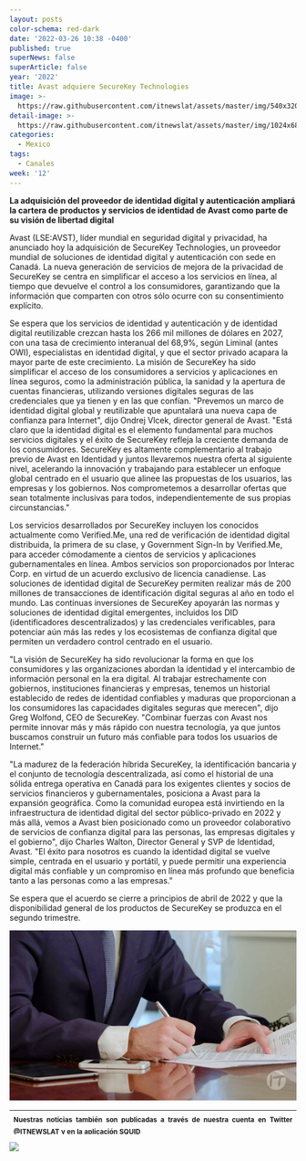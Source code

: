 ```yaml
---
layout: posts
color-schema: red-dark
date: '2022-03-26 10:38 -0400'
published: true
superNews: false
superArticle: false
year: '2022'
title: Avast adquiere SecureKey Technologies
image: >-
  https://raw.githubusercontent.com/itnewslat/assets/master/img/540x320/Firma-p.jpg
detail-image: >-
  https://raw.githubusercontent.com/itnewslat/assets/master/img/1024x680/Firma-g.jpg
categories:
  - Mexico
tags:
  - Canales
week: '12'
---
```

**La adquisición del proveedor de identidad digital y autenticación ampliará la cartera de productos y servicios de identidad de Avast como parte de su visión de libertad digital**

Avast (LSE:AVST), líder mundial en seguridad digital y privacidad, ha anunciado hoy la adquisición de SecureKey Technologies, un proveedor mundial de soluciones de identidad digital y autenticación con sede en Canadá. La nueva generación de servicios de mejora de la privacidad de SecureKey se centra en simplificar el acceso a los servicios en línea, al tiempo que devuelve el control a los consumidores, garantizando que la información que comparten con otros sólo ocurre con su consentimiento explícito. 

Se espera que los servicios de identidad y autenticación y de identidad digital reutilizable crezcan hasta los 266 mil millones de dólares en 2027, con una tasa de crecimiento interanual del 68,9%, según Liminal (antes OWI), especialistas en identidad digital, y que el sector privado acapara la mayor parte de este crecimiento. La misión de SecureKey ha sido simplificar el acceso de los consumidores a servicios y aplicaciones en línea seguros, como la administración pública, la sanidad y la apertura de cuentas financieras, utilizando versiones digitales seguras de las credenciales que ya tienen y en las que confían. 
"Prevemos un marco de identidad digital global y reutilizable que apuntalará una nueva capa de confianza para Internet", dijo Ondrej Vlcek, director general de Avast. "Está claro que la identidad digital es el elemento fundamental para muchos servicios digitales y el éxito de SecureKey refleja la creciente demanda de los consumidores. SecureKey es altamente complementario al trabajo previo de Avast en Identidad y juntos llevaremos nuestra oferta al siguiente nivel, acelerando la innovación y trabajando para establecer un enfoque global centrado en el usuario que alinee las propuestas de los usuarios, las empresas y los gobiernos. Nos comprometemos a desarrollar ofertas que sean totalmente inclusivas para todos, independientemente de sus propias circunstancias." 

Los servicios desarrollados por SecureKey incluyen los conocidos actualmente como Verified.Me, una red de verificación de identidad digital distribuida, la primera de su clase, y Government Sign-In by Verified.Me, para acceder cómodamente a cientos de servicios y aplicaciones gubernamentales en línea. Ambos servicios son proporcionados por Interac Corp. en virtud de un acuerdo exclusivo de licencia canadiense. Las soluciones de identidad digital de SecureKey permiten realizar más de 200 millones de transacciones de identificación digital seguras al año en todo el mundo. Las continuas inversiones de SecureKey apoyarán las normas y soluciones de identidad digital emergentes, incluidos los DID (identificadores descentralizados) y las credenciales verificables, para potenciar aún más las redes y los ecosistemas de confianza digital que permiten un verdadero control centrado en el usuario.

"La visión de SecureKey ha sido revolucionar la forma en que los consumidores y las organizaciones abordan la identidad y el intercambio de información personal en la era digital. Al trabajar estrechamente con gobiernos, instituciones financieras y empresas, tenemos un historial establecido de redes de identidad confiables y maduras que proporcionan a los consumidores las capacidades digitales seguras que merecen", dijo Greg Wolfond, CEO de SecureKey. "Combinar fuerzas con Avast nos permite innovar más y más rápido con nuestra tecnología, ya que juntos buscamos construir un futuro más confiable para todos los usuarios de Internet."

"La madurez de la federación híbrida SecureKey, la identificación bancaria y el conjunto de tecnología descentralizada, así como el historial de una sólida entrega operativa en Canadá para los exigentes clientes y socios de servicios financieros y gubernamentales, posiciona a Avast para la expansión geográfica. Como la comunidad europea está invirtiendo en la infraestructura de identidad digital del sector público-privado en 2022 y más allá, vemos a Avast bien posicionado como un proveedor colaborativo de servicios de confianza digital para las personas, las empresas digitales y el gobierno", dijo Charles Walton, Director General y SVP de Identidad, Avast. "El éxito para nosotros es cuando la identidad digital se vuelve simple, centrada en el usuario y portátil, y puede permitir una experiencia digital más confiable y un compromiso en línea más profundo que beneficia tanto a las personas como a las empresas."

Se espera que el acuerdo se cierre a principios de abril de 2022 y que la disponibilidad general de los productos de SecureKey se produzca en el segundo trimestre.

![](https://raw.githubusercontent.com/itnewslat/assets/master/img/540x320/Firma-p.jpg)

<table style="height: 42px;" width="569">
<tbody>
<tr>
<td style="text-align: justify;"><sub><strong>Nuestras noticias también son publicadas a través de nuestra cuenta en Twitter <a href="https://twitter.com/itnewslat?lang=es">@ITNEWSLAT</a> y en la aplicación <a href="https://squidapp.co/en/">SQUID</a></strong></sub></td>
</tr>
</tbody>
</table>

<img src="https://tracker.metricool.com/c3po.jpg?hash=56f88a41e39ab42c063cc51676587a04"/>